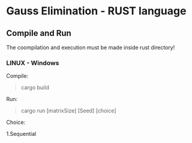 # Gauss Elimination - RUST language


## Compile and Run

The coompilation and execution must be made inside rust directory!

### LINUX - Windows
Compile:

>	cargo build

Run:

>	cargo run [matrixSize] [Seed] [choice]

Choice:

1.Sequential
